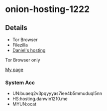 # onion-hosting-1222

## Details

- Tor Browser
- Filezilla
- [Daniel's hosting](http://dhosting4okcs22v.onion/index.php)

Tor Browser only

[My page](http://buaeq2v3pqyyyas7iee4b5mmuduql5nnajwy5rloofpyfwq265sksoad.onion/onion-hosting-1222/)

### System Acc

- UN:buaeq2v3pqyyyas7iee4b5mmuduql5nn
- HS:hosting.danwin1210.me
- MYUN:ocat